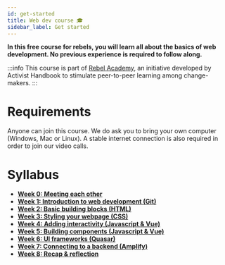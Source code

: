 ```yaml
---
id: get-started
title: Web dev course 🎓
sidebar_label: Get started
---
```


**In this free course for rebels, you will learn all about the basics of web development. No previous experience is required to follow along.**

:::info
This course is part of [Rebel Academy](https://activisthandbook.org/en/academy), an initiative developed by Activist Handbook to stimulate peer-to-peer learning among change-makers.
:::

# Requirements

Anyone can join this course. We do ask you to bring your own computer (Windows, Mac or Linux). A stable internet connection is also required in order to join our video calls.

# Syllabus

-   [**Week 0: Meeting each other**](week-0)
-   [**Week 1: Introduction to web development (Git)**](week-1)
-   [**Week 2: Basic building blocks (HTML)**](week-2)
-   [**Week 3: Styling your webpage (CSS)**](week-3)
-   [**Week 4: Adding interactivity (Javascript & Vue)**](week-4)
-   [**Week 5: Building components (Javascript & Vue)**](week-5)
-   [**Week 6: UI frameworks (Quasar)**](week-6)
-   [**Week 7: Connecting to a backend (Amplify)**](week-7)
-   [**Week 8: Recap & reflection**](week-8)